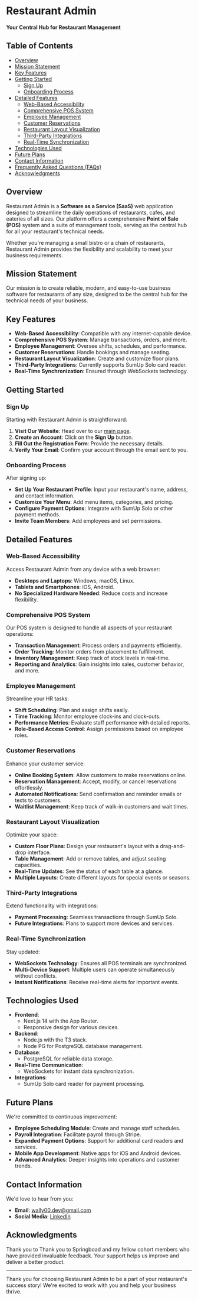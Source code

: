 # Restaurant Admin

**Your Central Hub for Restaurant Management**

## Table of Contents

- [Overview](#overview)
- [Mission Statement](#mission-statement)
- [Key Features](#key-features)
- [Getting Started](#getting-started)
  - [Sign Up](#sign-up)
  - [Onboarding Process](#onboarding-process)
- [Detailed Features](#detailed-features)
  - [Web-Based Accessibility](#web-based-accessibility)
  - [Comprehensive POS System](#comprehensive-pos-system)
  - [Employee Management](#employee-management)
  - [Customer Reservations](#customer-reservations)
  - [Restaurant Layout Visualization](#restaurant-layout-visualization)
  - [Third-Party Integrations](#third-party-integrations)
  - [Real-Time Synchronization](#real-time-synchronization)
- [Technologies Used](#technologies-used)
- [Future Plans](#future-plans)
- [Contact Information](#contact-information)
- [Frequently Asked Questions (FAQs)](#frequently-asked-questions-faqs)
- [Acknowledgments](#acknowledgments)

## Overview

Restaurant Admin is a **Software as a Service (SaaS)** web application designed to streamline the daily operations of restaurants, cafes, and eateries of all sizes. Our platform offers a comprehensive **Point of Sale (POS)** system and a suite of management tools, serving as the central hub for all your restaurant's technical needs.

Whether you're managing a small bistro or a chain of restaurants, Restaurant Admin provides the flexibility and scalability to meet your business requirements.

## Mission Statement

Our mission is to create reliable, modern, and easy-to-use business software for restaurants of any size, designed to be the central hub for the technical needs of your business.

## Key Features

- **Web-Based Accessibility**: Compatible with any internet-capable device.
- **Comprehensive POS System**: Manage transactions, orders, and more.
- **Employee Management**: Oversee shifts, schedules, and performance.
- **Customer Reservations**: Handle bookings and manage seating.
- **Restaurant Layout Visualization**: Create and customize floor plans.
- **Third-Party Integrations**: Currently supports SumUp Solo card reader.
- **Real-Time Synchronization**: Ensured through WebSockets technology.

## Getting Started

### Sign Up

Starting with Restaurant Admin is straightforward:

1. **Visit Our Website**: Head over to our [main page](#).
2. **Create an Account**: Click on the **Sign Up** button.
3. **Fill Out the Registration Form**: Provide the necessary details.
4. **Verify Your Email**: Confirm your account through the email sent to you.

### Onboarding Process

After signing up:

- **Set Up Your Restaurant Profile**: Input your restaurant's name, address, and contact information.
- **Customize Your Menu**: Add menu items, categories, and pricing.
- **Configure Payment Options**: Integrate with SumUp Solo or other payment methods.
- **Invite Team Members**: Add employees and set permissions.

## Detailed Features

### Web-Based Accessibility

Access Restaurant Admin from any device with a web browser:

- **Desktops and Laptops**: Windows, macOS, Linux.
- **Tablets and Smartphones**: iOS, Android.
- **No Specialized Hardware Needed**: Reduce costs and increase flexibility.

### Comprehensive POS System

Our POS system is designed to handle all aspects of your restaurant operations:

- **Transaction Management**: Process orders and payments efficiently.
- **Order Tracking**: Monitor orders from placement to fulfillment.
- **Inventory Management**: Keep track of stock levels in real-time.
- **Reporting and Analytics**: Gain insights into sales, customer behavior, and more.

### Employee Management

Streamline your HR tasks:

- **Shift Scheduling**: Plan and assign shifts easily.
- **Time Tracking**: Monitor employee clock-ins and clock-outs.
- **Performance Metrics**: Evaluate staff performance with detailed reports.
- **Role-Based Access Control**: Assign permissions based on employee roles.

### Customer Reservations

Enhance your customer service:

- **Online Booking System**: Allow customers to make reservations online.
- **Reservation Management**: Accept, modify, or cancel reservations effortlessly.
- **Automated Notifications**: Send confirmation and reminder emails or texts to customers.
- **Waitlist Management**: Keep track of walk-in customers and wait times.

### Restaurant Layout Visualization

Optimize your space:

- **Custom Floor Plans**: Design your restaurant's layout with a drag-and-drop interface.
- **Table Management**: Add or remove tables, and adjust seating capacities.
- **Real-Time Updates**: See the status of each table at a glance.
- **Multiple Layouts**: Create different layouts for special events or seasons.

### Third-Party Integrations

Extend functionality with integrations:

- **Payment Processing**: Seamless transactions through SumUp Solo.
- **Future Integrations**: Plans to support more devices and services.

### Real-Time Synchronization

Stay updated:

- **WebSockets Technology**: Ensures all POS terminals are synchronized.
- **Multi-Device Support**: Multiple users can operate simultaneously without conflicts.
- **Instant Notifications**: Receive real-time alerts for important events.

## Technologies Used

- **Frontend**:
  - Next.js 14 with the App Router.
  - Responsive design for various devices.
- **Backend**:
  - Node.js with the T3 stack.
  - Node PG for PostgreSQL database management.
- **Database**:
  - PostgreSQL for reliable data storage.
- **Real-Time Communication**:
  - WebSockets for instant data synchronization.
- **Integrations**:
  - SumUp Solo card reader for payment processing.

## Future Plans

We're committed to continuous improvement:

- **Employee Scheduling Module**: Create and manage staff schedules.
- **Payroll Integration**: Facilitate payroll through Stripe.
- **Expanded Payment Options**: Support for additional card readers and services.
- **Mobile App Development**: Native apps for iOS and Android devices.
- **Advanced Analytics**: Deeper insights into operations and customer trends.

## Contact Information

We'd love to hear from you:

- **Email**: [wally00.dev@gmail.com](mailto:wally00.dev@gmail.com)
- **Social Media**: [LinkedIn](https://www.linkedin.com/in/wally-ahmed/)


## Acknowledgments

Thank you to Thank you to Springboad and my fellow cohort members who have provided invaluable feedback. Your support helps us improve and deliver a better product.

---

Thank you for choosing Restaurant Admin to be a part of your restaurant's success story! We're excited to work with you and help your business thrive.
